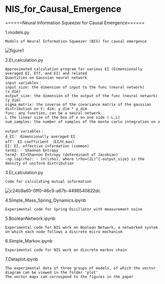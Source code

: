 # NIS_for_Causal_Emergence


======Neural Information Squeezer for Causal Emergence======

1.models.py

    Models of Neural Information Squeezer (NIS) for causal emergence

 ![figure1](https://user-images.githubusercontent.com/3622221/195289983-7ad8858a-29d7-49c6-ab8f-3369f5c9bce3.png)

2.EI_calculation.py

    Approximated calculation program for various EI (Dimensionally averaged EI, Eff, and EI) and related 
    Quantities on Gaussian neural network
    input variables：
    input_size: the dimension of input to the func (neural network) (x_dim)
    output_size: the dimension of the output of the func (neural network) (y_dim)
    sigma_matrix: the inverse of the covariance matrix of the gaussian distribution on Y: dim: y_dim * y_dim
    func: any function, can be a neural network
    L the linear size of the box of x on one side (-L,L)
    num_samples: the number of samples of the monte carlo integration on x

    output variables：
    d_EI： dimensionally averaged EI
    eff： EI coefficient （EI/H_max)
    EI: EI, effective information (common)
    term1: - Shannon Entropy
    term2: EI+Shannon Entropy (determinant of Jacobian)
    -np.log(rho): - ln(\rho), where \rho=(2L)^{-output_size} is the density of uniform distribution

3.EI_calculation.py
    
    Code for calculating mutual information
    
![c24b9a60-0ff0-46c9-a67b-4498540822dc](https://user-images.githubusercontent.com/3622221/195291170-733d132d-8973-4dec-b2d0-bf263f1d2ad3.png)

4.Simple_Mass_Spring_Dynamics.ipynb
    
    Experimental code for Spring Oscillator with measurement noise

5.BooleanNetwork.ipynb
    
    Experimental code for NIS work on Boolean Network, a networked system on which each node follows a discrete micro mechanism

6.Simple_Markov.ipynb
    
    Experimental code for NIS work on discrete markov chain

7.Dataplot.ipynb
    
    The experimental data of three groups of models, of which the vector diagram can be viewed in the folder 'plot'
    The vector maps can correspond to the figures in the paper
